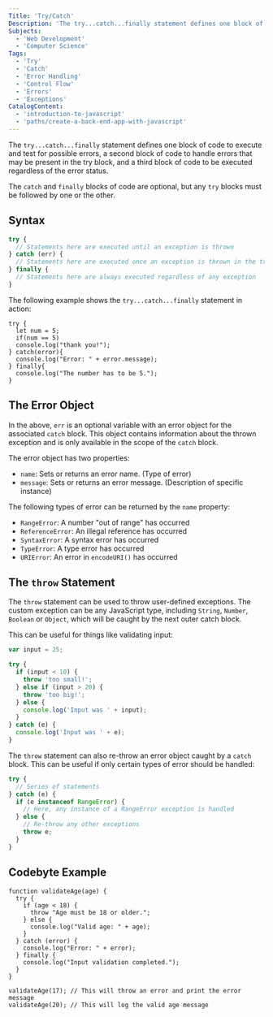 ```yaml
---
Title: 'Try/Catch'
Description: 'The try...catch...finally statement defines one block of code to execute, a second block of code to be executed if the first block throws an exception, and a third block of code to be executed regardless of the error status. The catch and finally blocks of code are optional, but any try blocks must be followed by one or the other. javascript try { // Statements here are executed until an exception is thrown } catch (err) {'
Subjects:
  - 'Web Development'
  - 'Computer Science'
Tags:
  - 'Try'
  - 'Catch'
  - 'Error Handling'
  - 'Control Flow'
  - 'Errors'
  - 'Exceptions'
CatalogContent:
  - 'introduction-to-javascript'
  - 'paths/create-a-back-end-app-with-javascript'
---
```


The `try...catch...finally` statement defines one block of code to execute and test for possible errors, a second block of code to handle errors that may be present in the try block, and a third block of code to be executed regardless of the error status.

The `catch` and `finally` blocks of code are optional, but any `try` blocks must be followed by one or the other.

## Syntax

```javascript
try {
  // Statements here are executed until an exception is thrown
} catch (err) {
  // Statements here are executed once an exception is thrown in the try block
} finally {
  // Statements here are always executed regardless of any exception
}
```

The following example shows the `try...catch...finally` statement in action:

```codebyte/javascript
try {
  let num = 5;
  if(num == 5)
  console.log("thank you!");
} catch(error){
  console.log("Error: " + error.message);
} finally{
  console.log("The number has to be 5.");
}
```

## The Error Object

In the above, `err` is an optional variable with an error object for the associated `catch` block.
This object contains information about the thrown exception and is only available in the scope of the `catch` block.

The error object has two properties:

- `name`: Sets or returns an error name. (Type of error)
- `message`: Sets or returns an error message. (Description of specific instance)

The following types of error can be returned by the `name` property:

- `RangeError`: A number "out of range" has occurred
- `ReferenceError`: An illegal reference has occurred
- `SyntaxError`: A syntax error has occurred
- `TypeError`: A type error has occurred
- `URIError`: An error in `encodeURI()` has occurred

## The `throw` Statement

The `throw` statement can be used to throw user-defined exceptions. The custom exception can be any JavaScript type, including `String`, `Number`, `Boolean` or `Object`, which will be caught by the next outer catch block.

This can be useful for things like validating input:

```js
var input = 25;

try {
  if (input < 10) {
    throw 'too small!';
  } else if (input > 20) {
    throw 'too big!';
  } else {
    console.log('Input was ' + input);
  }
} catch (e) {
  console.log('Input was ' + e);
}
```

The `throw` statement can also re-throw an error object caught by a `catch` block. This can be useful if only certain types of error should be handled:

```js
try {
  // Series of statements
} catch (e) {
  if (e instanceof RangeError) {
    // Here, any instance of a RangeError exception is handled
  } else {
    // Re-throw any other exceptions
    throw e;
  }
}
```

## Codebyte Example

```codebyte/javascript
function validateAge(age) {
  try {
    if (age < 18) {
      throw "Age must be 18 or older.";
    } else {
      console.log("Valid age: " + age);
    }
  } catch (error) {
    console.log("Error: " + error);
  } finally {
    console.log("Input validation completed.");
  }
}

validateAge(17); // This will throw an error and print the error message
validateAge(20); // This will log the valid age message
```
